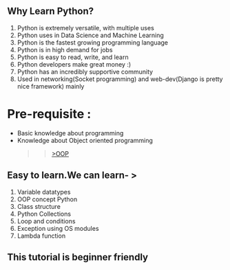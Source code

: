 ## Why Learn Python? 
 1. Python is extremely versatile, with multiple uses
 2. Python uses in Data Science and Machine Learning
 3. Python is the fastest growing programming language
 4. Python is in high demand for jobs
 5. Python is easy to read, write, and learn
 6. Python developers make great money :) 
 7. Python has an incredibly supportive community
 8. Used in networking(Socket programming) and web-dev(Django is pretty nice framework) mainly 
 
 # Pre-requisite :
 - Basic knowledge about programming 
 - Knowledge about Object oriented programming 
    >>[>OOP](https://en.wikipedia.org/wiki/Object-oriented_programming#:~:text=Object%2Doriented%20programming%20(OOP),(often%20known%20as%20methods).)
 

 ## Easy to learn.We can learn- >
 1. Variable datatypes
 2. OOP concept Python
 3. Class structure
 4. Python Collections
 5. Loop and conditions
 6. Exception using OS modules
 7. Lambda function
 
 
 ## This tutorial is beginner friendly
